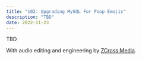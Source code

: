 ```yaml
---
title: "102: Upgrading MySQL For Poop Emojis"
description: "TBD"
date: 2022-11-23
---
```


<script async defer onload="redcircleIframe();" src="https://api.podcache.net/embedded-player/sh/30227421-bc27-45c2-bfb4-861def7dd4cc/ep/a2ce0ab8-66fd-4c65-9471-dc74812edf8a"></script><div class="redcirclePlayer-a2ce0ab8-66fd-4c65-9471-dc74812edf8a"></div>

TBD

With audio editing and engineering by [ZCross Media](https://www.zcross.media/).
